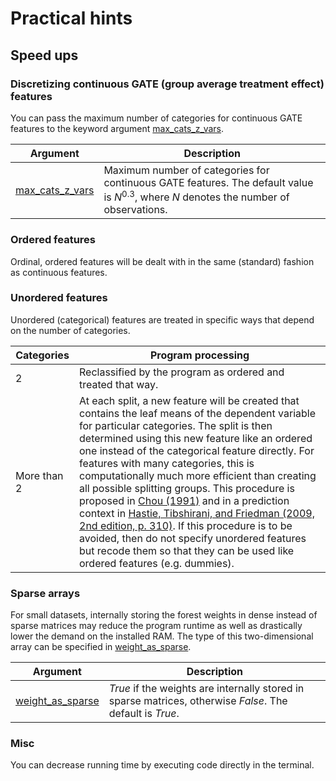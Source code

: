 # Practical hints

## Speed ups

### Discretizing continuous GATE (group average treatment effect) features

You can pass the maximum number of categories for continuous GATE features to the keyword argument [max_cats_z_vars](./core_6.md#max_cats_z_vars). 

| Argument                                       | Description                                                  |
| ---------------------------------------------- | ------------------------------------------------------------ |
| [max_cats_z_vars](./core_6.md#max_cats_z_vars) | Maximum number of categories for continuous GATE features. The default value is *N*<sup>0.3</sup>, where *N* denotes the number of observations. |

### Ordered features

Ordinal, ordered features will be dealt with in the same (standard) fashion as continuous features.

### Unordered features

Unordered (categorical) features are treated in specific ways that depend on the number of categories.

| Categories  | Program processing                                           |
| ----------- | ------------------------------------------------------------ |
| 2           | Reclassified by the program as ordered and treated that way. |
| More than 2 | At each split, a new feature will be created that contains the leaf means of the dependent variable for particular categories. The split is then determined using this new feature like an ordered one instead of the categorical feature directly. For features with many categories, this is computationally much more efficient than creating all possible splitting groups. This procedure is proposed in [Chou (1991)](https://ieeexplore.ieee.org/document/88569) and in a prediction context in [Hastie, Tibshirani, and Friedman (2009, 2nd edition, p. 310)](https://www.springer.com/de/book/9780387848570). If this procedure is to be avoided, then do not specify unordered features but recode them so that they can be used like ordered features (e.g. dummies). |

### Sparse arrays

For small datasets, internally storing the forest weights in dense instead of sparse matrices may reduce the program runtime as well as drastically lower the demand on the installed RAM. The type of this two-dimensional array can be specified in [weight_as_sparse](./core_6.md#weight_as_sparse).

| Argument                                         | Description                                                  |
| ------------------------------------------------ | ------------------------------------------------------------ |
| [weight_as_sparse](./core_6.md#weight_as_sparse) | *True* if the weights are internally stored in sparse matrices, otherwise *False*. The default is *True*. |


### Misc 

You can decrease running time by executing code directly in the terminal.

